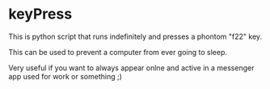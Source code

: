 # keyPress

This is python script that runs indefinitely and presses a phontom "f22" key.

This can be used to prevent a computer from ever going to sleep.

Very useful if you want to always appear onlne and active in a messenger app used for work or something ;)
